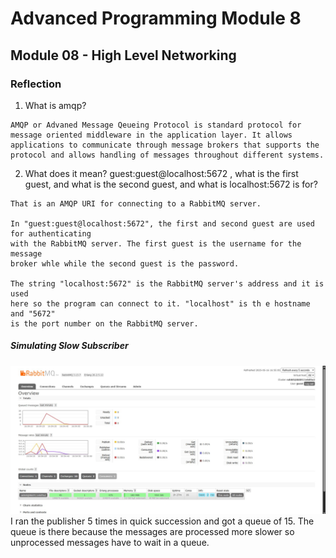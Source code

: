 # Advanced Programming Module 8

## Module 08 - High Level Networking

### Reflection

1. What is amqp?
```
AMQP or Advaned Message Qeueing Protocol is standard protocol for message oriented middleware in the application layer. It allows applications to communicate through message brokers that supports the protocol and allows handling of messages throughout different systems.

```

2. What does it mean? guest:guest@localhost:5672 , what is the first guest, and what is the second guest, and what is localhost:5672 is for?
```
That is an AMQP URI for connecting to a RabbitMQ server. 

In "guest:guest@localhost:5672", the first and second guest are used
for authenticating
with the RabbitMQ server. The first guest is the username for the message
broker whle while the second guest is the password.

The string "localhost:5672" is the RabbitMQ server's address and it is used
here so the program can connect to it. "localhost" is th e hostname and "5672"
is the port number on the RabbitMQ server.
```

##### Simulating Slow Subscriber
![RabbitMQ Subscriber](images/rabbit_subscriber.jpg)
I ran the publisher 5 times in quick succession and got a queue of 15. The queue
is there because the messages are processed more slower so unprocessed messages
have to wait in a queue.